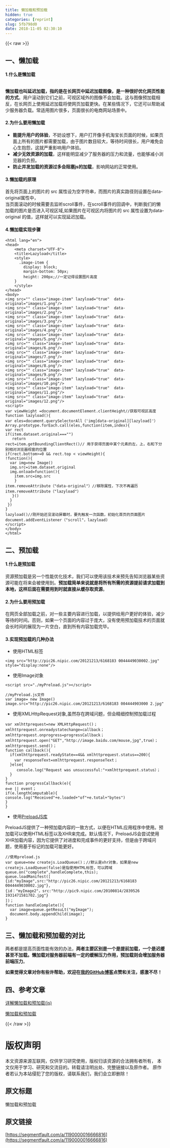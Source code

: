 ```yaml
---
title: 懒加载和预加载
hidden: true
categories: [reprint]
slug: 5fb798d0
date: 2018-11-05 02:30:10
---
```


{{< raw >}}
<h2 id="articleHeader0">&#x4E00;&#x3001;&#x61D2;&#x52A0;&#x8F7D;</h2><h4>1.&#x4EC0;&#x4E48;&#x662F;&#x61D2;&#x52A0;&#x8F7D;</h4><p><span class="img-wrap"><img data-src="/img/remote/1460000016666819" src="https://static.alili.tech/img/remote/1460000016666819" alt="" title="" style="cursor:pointer;display:inline"></span></p><p><strong>&#x61D2;&#x52A0;&#x8F7D;&#x4E5F;&#x53EB;&#x5EF6;&#x8FDF;&#x52A0;&#x8F7D;&#xFF0C;&#x6307;&#x7684;&#x662F;&#x5728;&#x957F;&#x7F51;&#x9875;&#x4E2D;&#x5EF6;&#x8FDF;&#x52A0;&#x8F7D;&#x56FE;&#x50CF;&#xFF0C;&#x662F;&#x4E00;&#x79CD;&#x5F88;&#x597D;&#x4F18;&#x5316;&#x7F51;&#x9875;&#x6027;&#x80FD;&#x7684;&#x65B9;&#x5F0F;</strong>&#x3002;&#x7528;&#x6237;&#x6EDA;&#x52A8;&#x5230;&#x5B83;&#x4EEC;&#x4E4B;&#x524D;&#xFF0C;&#x53EF;&#x89C6;&#x533A;&#x57DF;&#x5916;&#x7684;&#x56FE;&#x50CF;&#x4E0D;&#x4F1A;&#x52A0;&#x8F7D;&#x3002;&#x8FD9;&#x4E0E;&#x56FE;&#x50CF;&#x9884;&#x52A0;&#x8F7D;&#x76F8;&#x53CD;&#xFF0C;&#x5728;&#x957F;&#x7F51;&#x9875;&#x4E0A;&#x4F7F;&#x7528;&#x5EF6;&#x8FDF;&#x52A0;&#x8F7D;&#x5C06;&#x4F7F;&#x7F51;&#x9875;&#x52A0;&#x8F7D;&#x66F4;&#x5FEB;&#x3002;&#x5728;&#x67D0;&#x4E9B;&#x60C5;&#x51B5;&#x4E0B;&#xFF0C;&#x5B83;&#x8FD8;&#x53EF;&#x4EE5;&#x5E2E;&#x52A9;&#x51CF;&#x5C11;&#x670D;&#x52A1;&#x5668;&#x8D1F;&#x8F7D;&#x3002;&#x5E38;&#x9002;&#x7528;&#x56FE;&#x7247;&#x5F88;&#x591A;&#xFF0C;&#x9875;&#x9762;&#x5F88;&#x957F;&#x7684;&#x7535;&#x5546;&#x7F51;&#x7AD9;&#x573A;&#x666F;&#x4E2D;&#x3002;</p><h4>2.&#x4E3A;&#x4EC0;&#x4E48;&#x8981;&#x7528;&#x61D2;&#x52A0;&#x8F7D;</h4><ul><li><strong>&#x80FD;&#x63D0;&#x5347;&#x7528;&#x6237;&#x7684;&#x4F53;&#x9A8C;</strong>&#xFF0C;&#x4E0D;&#x59A8;&#x8BBE;&#x60F3;&#x4E0B;&#xFF0C;&#x7528;&#x6237;&#x6253;&#x5F00;&#x50CF;&#x624B;&#x673A;&#x6DD8;&#x5B9D;&#x957F;&#x9875;&#x9762;&#x7684;&#x65F6;&#x5019;&#xFF0C;&#x5982;&#x679C;&#x9875;&#x9762;&#x4E0A;&#x6240;&#x6709;&#x7684;&#x56FE;&#x7247;&#x90FD;&#x9700;&#x8981;&#x52A0;&#x8F7D;&#xFF0C;&#x7531;&#x4E8E;&#x56FE;&#x7247;&#x6570;&#x76EE;&#x8F83;&#x5927;&#xFF0C;&#x7B49;&#x5F85;&#x65F6;&#x95F4;&#x5F88;&#x957F;&#xFF0C;&#x7528;&#x6237;&#x96BE;&#x514D;&#x4F1A;&#x5FC3;&#x751F;&#x62B1;&#x6028;&#xFF0C;&#x8FD9;&#x5C31;&#x4E25;&#x91CD;&#x5F71;&#x54CD;&#x7528;&#x6237;&#x4F53;&#x9A8C;&#x3002;</li><li><strong>&#x51CF;&#x5C11;&#x65E0;&#x6548;&#x8D44;&#x6E90;&#x7684;&#x52A0;&#x8F7D;</strong>&#xFF0C;&#x8FD9;&#x6837;&#x80FD;&#x660E;&#x663E;&#x51CF;&#x5C11;&#x4E86;&#x670D;&#x52A1;&#x5668;&#x7684;&#x538B;&#x529B;&#x548C;&#x6D41;&#x91CF;&#xFF0C;&#x4E5F;&#x80FD;&#x591F;&#x51CF;&#x5C0F;&#x6D4F;&#x89C8;&#x5668;&#x7684;&#x8D1F;&#x62C5;&#x3002;</li><li><strong>&#x9632;&#x6B62;&#x5E76;&#x53D1;&#x52A0;&#x8F7D;&#x7684;&#x8D44;&#x6E90;&#x8FC7;&#x591A;&#x4F1A;&#x963B;&#x585E;js&#x7684;&#x52A0;&#x8F7D;</strong>&#xFF0C;&#x5F71;&#x54CD;&#x7F51;&#x7AD9;&#x7684;&#x6B63;&#x5E38;&#x4F7F;&#x7528;&#x3002;</li></ul><h4>3.&#x61D2;&#x52A0;&#x8F7D;&#x7684;&#x539F;&#x7406;</h4><p>&#x9996;&#x5148;&#x5C06;&#x9875;&#x9762;&#x4E0A;&#x7684;&#x56FE;&#x7247;&#x7684; src &#x5C5E;&#x6027;&#x8BBE;&#x4E3A;&#x7A7A;&#x5B57;&#x7B26;&#x4E32;&#xFF0C;&#x800C;&#x56FE;&#x7247;&#x7684;&#x771F;&#x5B9E;&#x8DEF;&#x5F84;&#x5219;&#x8BBE;&#x7F6E;&#x5728;data-original&#x5C5E;&#x6027;&#x4E2D;&#xFF0C;<br>&#x5F53;&#x9875;&#x9762;&#x6EDA;&#x52A8;&#x7684;&#x65F6;&#x5019;&#x9700;&#x8981;&#x53BB;&#x76D1;&#x542C;scroll&#x4E8B;&#x4EF6;&#xFF0C;&#x5728;scroll&#x4E8B;&#x4EF6;&#x7684;&#x56DE;&#x8C03;&#x4E2D;&#xFF0C;&#x5224;&#x65AD;&#x6211;&#x4EEC;&#x7684;&#x61D2;&#x52A0;&#x8F7D;&#x7684;&#x56FE;&#x7247;&#x662F;&#x5426;&#x8FDB;&#x5165;&#x53EF;&#x89C6;&#x533A;&#x57DF;,&#x5982;&#x679C;&#x56FE;&#x7247;&#x5728;&#x53EF;&#x89C6;&#x533A;&#x5185;&#x5C06;&#x56FE;&#x7247;&#x7684; src &#x5C5E;&#x6027;&#x8BBE;&#x7F6E;&#x4E3A;data-original &#x7684;&#x503C;&#xFF0C;&#x8FD9;&#x6837;&#x5C31;&#x53EF;&#x4EE5;&#x5B9E;&#x73B0;&#x5EF6;&#x8FDF;&#x52A0;&#x8F7D;&#x3002;</p><h4>4.&#x61D2;&#x52A0;&#x8F7D;&#x5B9E;&#x73B0;&#x6B65;&#x9AA4;</h4><div class="widget-codetool" style="display:none"><div class="widget-codetool--inner"><span class="selectCode code-tool" data-toggle="tooltip" data-placement="top" title="" data-original-title="&#x5168;&#x9009;"></span> <span type="button" class="copyCode code-tool" data-toggle="tooltip" data-placement="top" data-clipboard-text="&lt;html lang=&quot;en&quot;&gt;
&lt;head&gt;
    &lt;meta charset=&quot;UTF-8&quot;&gt;
    &lt;title&gt;Lazyload&lt;/title&gt;
    &lt;style&gt;
      .image-item {
        display: block;
        margin-bottom: 50px;
        height: 200px;//&#x4E00;&#x5B9A;&#x8BB0;&#x5F97;&#x8BBE;&#x7F6E;&#x56FE;&#x7247;&#x9AD8;&#x5EA6;
    }
    &lt;/style&gt;
&lt;/head&gt;
&lt;body&gt;
&lt;img src=&quot;&quot; class=&quot;image-item&quot; lazyload=&quot;true&quot;  data-original=&quot;images/1.png&quot;/&gt;
&lt;img src=&quot;&quot; class=&quot;image-item&quot; lazyload=&quot;true&quot;  data-original=&quot;images/2.png&quot;/&gt;
&lt;img src=&quot;&quot; class=&quot;image-item&quot; lazyload=&quot;true&quot;  data-original=&quot;images/3.png&quot;/&gt;
&lt;img src=&quot;&quot; class=&quot;image-item&quot; lazyload=&quot;true&quot;  data-original=&quot;images/4.png&quot;/&gt;
&lt;img src=&quot;&quot; class=&quot;image-item&quot; lazyload=&quot;true&quot;  data-original=&quot;images/5.png&quot;/&gt;
&lt;img src=&quot;&quot; class=&quot;image-item&quot; lazyload=&quot;true&quot;  data-original=&quot;images/6.png&quot;/&gt;
&lt;img src=&quot;&quot; class=&quot;image-item&quot; lazyload=&quot;true&quot;  data-original=&quot;images/7.png&quot;/&gt;
&lt;img src=&quot;&quot; class=&quot;image-item&quot; lazyload=&quot;true&quot;  data-original=&quot;images/8.png&quot;/&gt;
&lt;img src=&quot;&quot; class=&quot;image-item&quot; lazyload=&quot;true&quot;  data-original=&quot;images/9.png&quot;/&gt;
&lt;img src=&quot;&quot; class=&quot;image-item&quot; lazyload=&quot;true&quot;  data-original=&quot;images/10.png&quot;/&gt;
&lt;img src=&quot;&quot; class=&quot;image-item&quot; lazyload=&quot;true&quot;  data-original=&quot;images/11.png&quot;/&gt;
&lt;img src=&quot;&quot; class=&quot;image-item&quot; lazyload=&quot;true&quot;  data-original=&quot;images/12.png&quot;/&gt;
&lt;script&gt;
var viewHeight =document.documentElement.clientHeight//&#x83B7;&#x53D6;&#x53EF;&#x89C6;&#x533A;&#x9AD8;&#x5EA6;
function lazyload(){
var eles=document.querySelectorAll&#xFF08;&apos;img[data-original][lazyload]&apos;&#xFF09;
Array.prototype.forEach.call(eles,function(item,index){
var rect
if(item.dataset.original===&quot;&quot;)
   return
rect=item.getBoundingClientRect()// &#x7528;&#x4E8E;&#x83B7;&#x5F97;&#x9875;&#x9762;&#x4E2D;&#x67D0;&#x4E2A;&#x5143;&#x7D20;&#x7684;&#x5DE6;&#xFF0C;&#x4E0A;&#xFF0C;&#x53F3;&#x548C;&#x4E0B;&#x5206;&#x522B;&#x76F8;&#x5BF9;&#x6D4F;&#x89C8;&#x5668;&#x89C6;&#x7A97;&#x7684;&#x4F4D;&#x7F6E;
if(rect.bottom&gt;=0 &amp;&amp; rect.top &lt; viewHeight){
!function(){
  var img=new Image()
  img.src=item.dataset.original
  img.onload=function(){
    item.src=img.src
    }
item.removeAttribute&#xFF08;&quot;data-original&quot;&#xFF09;//&#x79FB;&#x9664;&#x5C5E;&#x6027;&#xFF0C;&#x4E0B;&#x6B21;&#x4E0D;&#x518D;&#x904D;&#x5386;
item.removeAttribute&#xFF08;&quot;lazyload&quot;&#xFF09;
   }()
  }
 })
}
lazyload()//&#x521A;&#x5F00;&#x59CB;&#x8FD8;&#x6CA1;&#x6EDA;&#x52A8;&#x5C4F;&#x5E55;&#x65F6;&#xFF0C;&#x8981;&#x5148;&#x89E6;&#x53D1;&#x4E00;&#x6B21;&#x51FD;&#x6570;&#xFF0C;&#x521D;&#x59CB;&#x5316;&#x9996;&#x9875;&#x7684;&#x9875;&#x9762;&#x56FE;&#x7247;
document.addEventListener&#xFF08;&quot;scroll&quot;&#xFF0C;lazyload)
&lt;/script&gt;
&lt;/body&gt;
&lt;/html&gt;" title="" data-original-title="&#x590D;&#x5236;"></span> <span type="button" class="saveToNote code-tool" data-toggle="tooltip" data-placement="top" title="" data-original-title="&#x653E;&#x8FDB;&#x7B14;&#x8BB0;"></span></div></div><pre class="hljs stylus"><code>&lt;<span class="hljs-selector-tag">html</span> lang=<span class="hljs-string">&quot;en&quot;</span>&gt;
&lt;head&gt;
    &lt;meta charset=<span class="hljs-string">&quot;UTF-8&quot;</span>&gt;
    &lt;title&gt;Lazyload&lt;/title&gt;
    &lt;style&gt;
      <span class="hljs-selector-class">.image-item</span> {
        <span class="hljs-attribute">display</span>: block;
        <span class="hljs-attribute">margin-bottom</span>: <span class="hljs-number">50px</span>;
        <span class="hljs-attribute">height</span>: <span class="hljs-number">200px</span>;<span class="hljs-comment">//&#x4E00;&#x5B9A;&#x8BB0;&#x5F97;&#x8BBE;&#x7F6E;&#x56FE;&#x7247;&#x9AD8;&#x5EA6;</span>
    }
    &lt;/style&gt;
&lt;/head&gt;
&lt;body&gt;
&lt;<span class="hljs-selector-tag">img</span> src=<span class="hljs-string">&quot;&quot;</span> class=<span class="hljs-string">&quot;image-item&quot;</span> lazyload=<span class="hljs-string">&quot;true&quot;</span>  data-original=<span class="hljs-string">&quot;images/1.png&quot;</span>/&gt;
&lt;<span class="hljs-selector-tag">img</span> src=<span class="hljs-string">&quot;&quot;</span> class=<span class="hljs-string">&quot;image-item&quot;</span> lazyload=<span class="hljs-string">&quot;true&quot;</span>  data-original=<span class="hljs-string">&quot;images/2.png&quot;</span>/&gt;
&lt;<span class="hljs-selector-tag">img</span> src=<span class="hljs-string">&quot;&quot;</span> class=<span class="hljs-string">&quot;image-item&quot;</span> lazyload=<span class="hljs-string">&quot;true&quot;</span>  data-original=<span class="hljs-string">&quot;images/3.png&quot;</span>/&gt;
&lt;<span class="hljs-selector-tag">img</span> src=<span class="hljs-string">&quot;&quot;</span> class=<span class="hljs-string">&quot;image-item&quot;</span> lazyload=<span class="hljs-string">&quot;true&quot;</span>  data-original=<span class="hljs-string">&quot;images/4.png&quot;</span>/&gt;
&lt;<span class="hljs-selector-tag">img</span> src=<span class="hljs-string">&quot;&quot;</span> class=<span class="hljs-string">&quot;image-item&quot;</span> lazyload=<span class="hljs-string">&quot;true&quot;</span>  data-original=<span class="hljs-string">&quot;images/5.png&quot;</span>/&gt;
&lt;<span class="hljs-selector-tag">img</span> src=<span class="hljs-string">&quot;&quot;</span> class=<span class="hljs-string">&quot;image-item&quot;</span> lazyload=<span class="hljs-string">&quot;true&quot;</span>  data-original=<span class="hljs-string">&quot;images/6.png&quot;</span>/&gt;
&lt;<span class="hljs-selector-tag">img</span> src=<span class="hljs-string">&quot;&quot;</span> class=<span class="hljs-string">&quot;image-item&quot;</span> lazyload=<span class="hljs-string">&quot;true&quot;</span>  data-original=<span class="hljs-string">&quot;images/7.png&quot;</span>/&gt;
&lt;<span class="hljs-selector-tag">img</span> src=<span class="hljs-string">&quot;&quot;</span> class=<span class="hljs-string">&quot;image-item&quot;</span> lazyload=<span class="hljs-string">&quot;true&quot;</span>  data-original=<span class="hljs-string">&quot;images/8.png&quot;</span>/&gt;
&lt;<span class="hljs-selector-tag">img</span> src=<span class="hljs-string">&quot;&quot;</span> class=<span class="hljs-string">&quot;image-item&quot;</span> lazyload=<span class="hljs-string">&quot;true&quot;</span>  data-original=<span class="hljs-string">&quot;images/9.png&quot;</span>/&gt;
&lt;<span class="hljs-selector-tag">img</span> src=<span class="hljs-string">&quot;&quot;</span> class=<span class="hljs-string">&quot;image-item&quot;</span> lazyload=<span class="hljs-string">&quot;true&quot;</span>  data-original=<span class="hljs-string">&quot;images/10.png&quot;</span>/&gt;
&lt;<span class="hljs-selector-tag">img</span> src=<span class="hljs-string">&quot;&quot;</span> class=<span class="hljs-string">&quot;image-item&quot;</span> lazyload=<span class="hljs-string">&quot;true&quot;</span>  data-original=<span class="hljs-string">&quot;images/11.png&quot;</span>/&gt;
&lt;<span class="hljs-selector-tag">img</span> src=<span class="hljs-string">&quot;&quot;</span> class=<span class="hljs-string">&quot;image-item&quot;</span> lazyload=<span class="hljs-string">&quot;true&quot;</span>  data-original=<span class="hljs-string">&quot;images/12.png&quot;</span>/&gt;
&lt;script&gt;
<span class="hljs-selector-tag">var</span> viewHeight =document<span class="hljs-selector-class">.documentElement</span><span class="hljs-selector-class">.clientHeight</span><span class="hljs-comment">//&#x83B7;&#x53D6;&#x53EF;&#x89C6;&#x533A;&#x9AD8;&#x5EA6;</span>
function lazyload(){
<span class="hljs-selector-tag">var</span> eles=document.querySelectorAll&#xFF08;<span class="hljs-string">&apos;img[data-original][lazyload]&apos;</span>&#xFF09;
Array<span class="hljs-selector-class">.prototype</span><span class="hljs-selector-class">.forEach</span><span class="hljs-selector-class">.call</span>(eles,function(item,index){
<span class="hljs-selector-tag">var</span> rect
<span class="hljs-function"><span class="hljs-title">if</span><span class="hljs-params">(item.dataset.original===<span class="hljs-string">&quot;&quot;</span>)</span></span>
   return
rect=item.getBoundingClientRect()<span class="hljs-comment">// &#x7528;&#x4E8E;&#x83B7;&#x5F97;&#x9875;&#x9762;&#x4E2D;&#x67D0;&#x4E2A;&#x5143;&#x7D20;&#x7684;&#x5DE6;&#xFF0C;&#x4E0A;&#xFF0C;&#x53F3;&#x548C;&#x4E0B;&#x5206;&#x522B;&#x76F8;&#x5BF9;&#x6D4F;&#x89C8;&#x5668;&#x89C6;&#x7A97;&#x7684;&#x4F4D;&#x7F6E;</span>
<span class="hljs-function"><span class="hljs-title">if</span><span class="hljs-params">(rect.bottom&gt;=<span class="hljs-number">0</span> &amp;&amp; rect.top &lt; viewHeight)</span></span>{
!function(){
  <span class="hljs-selector-tag">var</span> img=new Image()
  <span class="hljs-selector-tag">img</span>.src=item<span class="hljs-selector-class">.dataset</span><span class="hljs-selector-class">.original</span>
  <span class="hljs-selector-tag">img</span>.onload=function(){
    item.src=<span class="hljs-selector-tag">img</span><span class="hljs-selector-class">.src</span>
    }
item.removeAttribute&#xFF08;<span class="hljs-string">&quot;data-original&quot;</span>&#xFF09;<span class="hljs-comment">//&#x79FB;&#x9664;&#x5C5E;&#x6027;&#xFF0C;&#x4E0B;&#x6B21;&#x4E0D;&#x518D;&#x904D;&#x5386;</span>
item.removeAttribute&#xFF08;<span class="hljs-string">&quot;lazyload&quot;</span>&#xFF09;
   }()
  }
 })
}
<span class="hljs-function"><span class="hljs-title">lazyload</span><span class="hljs-params">()</span></span><span class="hljs-comment">//&#x521A;&#x5F00;&#x59CB;&#x8FD8;&#x6CA1;&#x6EDA;&#x52A8;&#x5C4F;&#x5E55;&#x65F6;&#xFF0C;&#x8981;&#x5148;&#x89E6;&#x53D1;&#x4E00;&#x6B21;&#x51FD;&#x6570;&#xFF0C;&#x521D;&#x59CB;&#x5316;&#x9996;&#x9875;&#x7684;&#x9875;&#x9762;&#x56FE;&#x7247;</span>
document.addEventListener&#xFF08;<span class="hljs-string">&quot;scroll&quot;</span>&#xFF0C;lazyload)
&lt;/script&gt;
&lt;/body&gt;
&lt;/html&gt;</code></pre><h2 id="articleHeader1">&#x4E8C;&#x3001;&#x9884;&#x52A0;&#x8F7D;</h2><h4>1.&#x4EC0;&#x4E48;&#x662F;&#x9884;&#x52A0;&#x8F7D;</h4><p>&#x8D44;&#x6E90;&#x9884;&#x52A0;&#x8F7D;&#x662F;&#x53E6;&#x4E00;&#x4E2A;&#x6027;&#x80FD;&#x4F18;&#x5316;&#x6280;&#x672F;&#xFF0C;&#x6211;&#x4EEC;&#x53EF;&#x4EE5;&#x4F7F;&#x7528;&#x8BE5;&#x6280;&#x672F;&#x6765;&#x9884;&#x5148;&#x544A;&#x77E5;&#x6D4F;&#x89C8;&#x5668;&#x67D0;&#x4E9B;&#x8D44;&#x6E90;&#x53EF;&#x80FD;&#x5728;&#x5C06;&#x6765;&#x4F1A;&#x88AB;&#x4F7F;&#x7528;&#x5230;&#x3002;<strong>&#x9884;&#x52A0;&#x8F7D;&#x7B80;&#x5355;&#x6765;&#x8BF4;&#x5C31;&#x662F;&#x5C06;&#x6240;&#x6709;&#x6240;&#x9700;&#x7684;&#x8D44;&#x6E90;&#x63D0;&#x524D;&#x8BF7;&#x6C42;&#x52A0;&#x8F7D;&#x5230;&#x672C;&#x5730;&#xFF0C;&#x8FD9;&#x6837;&#x540E;&#x9762;&#x5728;&#x9700;&#x8981;&#x7528;&#x5230;&#x65F6;&#x5C31;&#x76F4;&#x63A5;&#x4ECE;&#x7F13;&#x5B58;&#x53D6;&#x8D44;&#x6E90;</strong>&#x3002;</p><h4>2.&#x4E3A;&#x4EC0;&#x4E48;&#x8981;&#x7528;&#x9884;&#x52A0;&#x8F7D;</h4><p>&#x5728;&#x7F51;&#x9875;&#x5168;&#x90E8;&#x52A0;&#x8F7D;&#x4E4B;&#x524D;&#xFF0C;&#x5BF9;&#x4E00;&#x4E9B;&#x4E3B;&#x8981;&#x5185;&#x5BB9;&#x8FDB;&#x884C;&#x52A0;&#x8F7D;&#xFF0C;&#x4EE5;&#x63D0;&#x4F9B;&#x7ED9;&#x7528;&#x6237;&#x66F4;&#x597D;&#x7684;&#x4F53;&#x9A8C;&#xFF0C;&#x51CF;&#x5C11;&#x7B49;&#x5F85;&#x7684;&#x65F6;&#x95F4;&#x3002;&#x5426;&#x5219;&#xFF0C;&#x5982;&#x679C;&#x4E00;&#x4E2A;&#x9875;&#x9762;&#x7684;&#x5185;&#x5BB9;&#x8FC7;&#x4E8E;&#x5E9E;&#x5927;&#xFF0C;&#x6CA1;&#x6709;&#x4F7F;&#x7528;&#x9884;&#x52A0;&#x8F7D;&#x6280;&#x672F;&#x7684;&#x9875;&#x9762;&#x5C31;&#x4F1A;&#x957F;&#x65F6;&#x95F4;&#x7684;&#x5C55;&#x73B0;&#x4E3A;&#x4E00;&#x7247;&#x7A7A;&#x767D;&#xFF0C;&#x76F4;&#x5230;&#x6240;&#x6709;&#x5185;&#x5BB9;&#x52A0;&#x8F7D;&#x5B8C;&#x6BD5;&#x3002;</p><h4>3.&#x5B9E;&#x73B0;&#x9884;&#x52A0;&#x8F7D;&#x7684;&#x51E0;&#x79CD;&#x529E;&#x6CD5;</h4><ul><li>&#x4F7F;&#x7528;HTML&#x6807;&#x7B7E;</li></ul><p><code>&lt;img src=&quot;http://pic26.nipic.com/20121213/6168183 0044449030002.jpg&quot; style=&quot;display:none&quot;/&gt;</code></p><ul><li>&#x4F7F;&#x7528;Image&#x5BF9;&#x8C61;</li></ul><p><code>&lt;script src=&quot;./myPreload.js&quot;&gt;&lt;/script&gt;</code></p><div class="widget-codetool" style="display:none"><div class="widget-codetool--inner"><span class="selectCode code-tool" data-toggle="tooltip" data-placement="top" title="" data-original-title="&#x5168;&#x9009;"></span> <span type="button" class="copyCode code-tool" data-toggle="tooltip" data-placement="top" data-clipboard-text="//myPreload.js&#x6587;&#x4EF6;
var image= new Image()
image.src=&quot;http://pic26.nipic.com/20121213/6168183 004444903000 2.jpg&quot;" title="" data-original-title="&#x590D;&#x5236;"></span> <span type="button" class="saveToNote code-tool" data-toggle="tooltip" data-placement="top" title="" data-original-title="&#x653E;&#x8FDB;&#x7B14;&#x8BB0;"></span></div></div><pre class="hljs arduino"><code><span class="hljs-comment">//myPreload.js&#x6587;&#x4EF6;</span>
var <span class="hljs-built_in">image</span>= <span class="hljs-keyword">new</span> Image()
<span class="hljs-built_in">image</span>.src=<span class="hljs-string">&quot;http://pic26.nipic.com/20121213/6168183 004444903000 2.jpg&quot;</span></code></pre><ul><li>&#x4F7F;&#x7528;XMLHttpRequest&#x5BF9;&#x8C61;,&#x867D;&#x7136;&#x5B58;&#x5728;&#x8DE8;&#x57DF;&#x95EE;&#x9898;&#xFF0C;&#x4F46;&#x4F1A;&#x7CBE;&#x7EC6;&#x63A7;&#x5236;&#x9884;&#x52A0;&#x8F7D;&#x8FC7;&#x7A0B;</li></ul><div class="widget-codetool" style="display:none"><div class="widget-codetool--inner"><span class="selectCode code-tool" data-toggle="tooltip" data-placement="top" title="" data-original-title="&#x5168;&#x9009;"></span> <span type="button" class="copyCode code-tool" data-toggle="tooltip" data-placement="top" data-clipboard-text="var xmlhttprequest=new XMLHttpRequest()&#xFF1B;
xmlhttprequest.onreadystatechange=callback&#xFF1B;
xmlhttprequest.onprogress=progressCallback&#xFF1B;
xmlhttprequest.open(&quot;GET&quot;,&quot;http://image.baidu.com/mouse,jpg&quot;,true&#xFF09;&#xFF1B;
xmlhttprequest.send()&#xFF1B;
function callback(){
  if(xmlhttprequest.readyState==4&amp;&amp; xmlhttprequest.status==200){
    var responseText=xmlhttprequest.responseText&#xFF1B;
  }else{
     console.log(&quot;Request was unsuccessful:&quot;+xmlhttprequest.status&#xFF09;&#xFF1B;
  }
}
function progressCallback(e){
e=e || event&#xFF1B;
if(e.lengthComputable){
console.log(&quot;Received&quot;+e.loaded+&quot;of&quot;+e.total+&quot;bytes&quot;)
}
}" title="" data-original-title="&#x590D;&#x5236;"></span> <span type="button" class="saveToNote code-tool" data-toggle="tooltip" data-placement="top" title="" data-original-title="&#x653E;&#x8FDB;&#x7B14;&#x8BB0;"></span></div></div><pre class="hljs javascript"><code><span class="hljs-keyword">var</span> xmlhttprequest=<span class="hljs-keyword">new</span> XMLHttpRequest()&#xFF1B;
xmlhttprequest.onreadystatechange=callback&#xFF1B;
xmlhttprequest.onprogress=progressCallback&#xFF1B;
xmlhttprequest.open(<span class="hljs-string">&quot;GET&quot;</span>,<span class="hljs-string">&quot;http://image.baidu.com/mouse,jpg&quot;</span>,<span class="hljs-literal">true</span>&#xFF09;&#xFF1B;
xmlhttprequest.send()&#xFF1B;
<span class="hljs-function"><span class="hljs-keyword">function</span> <span class="hljs-title">callback</span>(<span class="hljs-params"></span>)</span>{
  <span class="hljs-keyword">if</span>(xmlhttprequest.readyState==<span class="hljs-number">4</span>&amp;&amp; xmlhttprequest.status==<span class="hljs-number">200</span>){
    <span class="hljs-keyword">var</span> responseText=xmlhttprequest.responseText&#xFF1B;
  }<span class="hljs-keyword">else</span>{
     <span class="hljs-built_in">console</span>.log(<span class="hljs-string">&quot;Request was unsuccessful:&quot;</span>+xmlhttprequest.status&#xFF09;&#xFF1B;
  }
}
<span class="hljs-function"><span class="hljs-keyword">function</span> <span class="hljs-title">progressCallback</span>(<span class="hljs-params">e</span>)</span>{
e=e || event&#xFF1B;
<span class="hljs-keyword">if</span>(e.lengthComputable){
<span class="hljs-built_in">console</span>.log(<span class="hljs-string">&quot;Received&quot;</span>+e.loaded+<span class="hljs-string">&quot;of&quot;</span>+e.total+<span class="hljs-string">&quot;bytes&quot;</span>)
}
}</code></pre><ul><li>&#x4F7F;&#x7528;<a href="https://createjs.com/preloadjs" rel="nofollow noreferrer" target="_blank">PreloadJS&#x5E93;</a></li></ul><p>PreloadJS&#x63D0;&#x4F9B;&#x4E86;&#x4E00;&#x79CD;&#x9884;&#x52A0;&#x8F7D;&#x5185;&#x5BB9;&#x7684;&#x4E00;&#x81F4;&#x65B9;&#x5F0F;&#xFF0C;&#x4EE5;&#x4FBF;&#x5728;HTML&#x5E94;&#x7528;&#x7A0B;&#x5E8F;&#x4E2D;&#x4F7F;&#x7528;&#x3002;&#x9884;&#x52A0;&#x8F7D;&#x53EF;&#x4EE5;&#x4F7F;&#x7528;HTML&#x6807;&#x7B7E;&#x4EE5;&#x53CA;XHR&#x6765;&#x5B8C;&#x6210;&#x3002;&#x9ED8;&#x8BA4;&#x60C5;&#x51B5;&#x4E0B;&#xFF0C;PreloadJS&#x4F1A;&#x5C1D;&#x8BD5;&#x4F7F;&#x7528;XHR&#x52A0;&#x8F7D;&#x5185;&#x5BB9;&#xFF0C;&#x56E0;&#x4E3A;&#x5B83;&#x63D0;&#x4F9B;&#x4E86;&#x5BF9;&#x8FDB;&#x5EA6;&#x548C;&#x5B8C;&#x6210;&#x4E8B;&#x4EF6;&#x7684;&#x66F4;&#x597D;&#x652F;&#x6301;&#xFF0C;&#x4F46;&#x662F;&#x7531;&#x4E8E;&#x8DE8;&#x57DF;&#x95EE;&#x9898;&#xFF0C;&#x4F7F;&#x7528;&#x57FA;&#x4E8E;&#x6807;&#x8BB0;&#x7684;&#x52A0;&#x8F7D;&#x53EF;&#x80FD;&#x66F4;&#x597D;&#x3002;</p><div class="widget-codetool" style="display:none"><div class="widget-codetool--inner"><span class="selectCode code-tool" data-toggle="tooltip" data-placement="top" title="" data-original-title="&#x5168;&#x9009;"></span> <span type="button" class="copyCode code-tool" data-toggle="tooltip" data-placement="top" data-clipboard-text="//&#x4F7F;&#x7528;preload.js
var queue=new createjs.LoadQueue()&#xFF1B;//&#x9ED8;&#x8BA4;&#x662F;xhr&#x5BF9;&#x8C61;&#xFF0C;&#x5982;&#x679C;&#x662F;new createjs.LoadQueue(false)&#x662F;&#x6307;&#x4F7F;&#x7528;HTML&#x6807;&#x7B7E;&#xFF0C;&#x53EF;&#x4EE5;&#x8DE8;&#x57DF;
queue.on(&quot;complete&quot;,handleComplete,this);
queue.loadManifest([
{id:&quot;myImage&quot;,src:&quot;http://pic26.nipic.com/20121213/6168183  0044449030002.jpg&quot;},
{id&#xFF1A;&quot;myImage2&quot;&#xFF0C;src:&quot;http://pic9.nipic.com/20100814/2839526  1931471581702.jpg&quot;}
])&#xFF1B;
function handleComplete(){
  var image=queue.getResuLt(&quot;myImage&quot;);
  document.body.appendChild(image);
}" title="" data-original-title="&#x590D;&#x5236;"></span> <span type="button" class="saveToNote code-tool" data-toggle="tooltip" data-placement="top" title="" data-original-title="&#x653E;&#x8FDB;&#x7B14;&#x8BB0;"></span></div></div><pre class="hljs qml"><code><span class="hljs-comment">//&#x4F7F;&#x7528;preload.js</span>
<span class="hljs-built_in">var</span> queue=<span class="hljs-keyword">new</span> createjs.LoadQueue()&#xFF1B;<span class="hljs-comment">//&#x9ED8;&#x8BA4;&#x662F;xhr&#x5BF9;&#x8C61;&#xFF0C;&#x5982;&#x679C;&#x662F;new createjs.LoadQueue(false)&#x662F;&#x6307;&#x4F7F;&#x7528;HTML&#x6807;&#x7B7E;&#xFF0C;&#x53EF;&#x4EE5;&#x8DE8;&#x57DF;</span>
queue.on(<span class="hljs-string">&quot;complete&quot;</span>,handleComplete,<span class="hljs-keyword">this</span>);
queue.loadManifest([
{<span class="hljs-attribute">id:</span><span class="hljs-string">&quot;myImage</span><span class="hljs-string">&quot;,src:&quot;</span><span class="hljs-attribute">http</span>:<span class="hljs-comment">//pic26.nipic.com/20121213/6168183  0044449030002.jpg&quot;},</span>
{id&#xFF1A;<span class="hljs-string">&quot;myImage2&quot;</span>&#xFF0C;<span class="hljs-attribute">src</span>:<span class="hljs-string">&quot;http://pic9.nipic.com/20100814/2839526  1931471581702.jpg&quot;</span>}
])&#xFF1B;
<span class="hljs-function"><span class="hljs-keyword">function</span> <span class="hljs-title">handleComplete</span>(<span class="hljs-params"></span>)</span>{
  <span class="hljs-built_in">var</span> image=queue.getResuLt(<span class="hljs-string">&quot;myImage&quot;</span>);
  <span class="hljs-built_in">document</span>.body.appendChild(image);
}</code></pre><h2 id="articleHeader2">&#x4E09;&#x3001;&#x61D2;&#x52A0;&#x8F7D;&#x548C;&#x9884;&#x52A0;&#x8F7D;&#x7684;&#x5BF9;&#x6BD4;</h2><p>&#x4E24;&#x8005;&#x90FD;&#x662F;&#x63D0;&#x9AD8;&#x9875;&#x9762;&#x6027;&#x80FD;&#x6709;&#x6548;&#x7684;&#x529E;&#x6CD5;&#xFF0C;<strong>&#x4E24;&#x8005;&#x4E3B;&#x8981;&#x533A;&#x522B;&#x662F;&#x4E00;&#x4E2A;&#x662F;&#x63D0;&#x524D;&#x52A0;&#x8F7D;&#xFF0C;&#x4E00;&#x4E2A;&#x662F;&#x8FDF;&#x7F13;&#x751A;&#x81F3;&#x4E0D;&#x52A0;&#x8F7D;&#x3002;&#x61D2;&#x52A0;&#x8F7D;&#x5BF9;&#x670D;&#x52A1;&#x5668;&#x524D;&#x7AEF;&#x6709;&#x4E00;&#x5B9A;&#x7684;&#x7F13;&#x89E3;&#x538B;&#x529B;&#x4F5C;&#x7528;&#xFF0C;&#x9884;&#x52A0;&#x8F7D;&#x5219;&#x4F1A;&#x589E;&#x52A0;&#x670D;&#x52A1;&#x5668;&#x524D;&#x7AEF;&#x538B;&#x529B;</strong>&#x3002;</p><p><strong>&#x5982;&#x679C;&#x89C9;&#x5F97;&#x6587;&#x7AE0;&#x5BF9;&#x4F60;&#x6709;&#x4E9B;&#x8BB8;&#x5E2E;&#x52A9;&#xFF0C;&#x6B22;&#x8FCE;&#x5728;<a href="https://github.com/ljianshu/Blog" rel="nofollow noreferrer" target="_blank">&#x6211;&#x7684;GitHub&#x535A;&#x5BA2;</a>&#x70B9;&#x8D5E;&#x548C;&#x5173;&#x6CE8;&#xFF0C;&#x611F;&#x6FC0;&#x4E0D;&#x5C3D;&#xFF01;</strong></p><h2 id="articleHeader3">&#x56DB;&#x3001;&#x53C2;&#x8003;&#x6587;&#x7AE0;</h2><p><a href="https://www.geekjc.com/post/58d94d0f16a3655650d6fafe" rel="nofollow noreferrer" target="_blank">&#x8BE6;&#x89E3;&#x61D2;&#x52A0;&#x8F7D;&#x548C;&#x9884;&#x52A0;&#x8F7D;(js)</a></p><p><a href="https://lilywei739.github.io/2017/02/06/lazyload_Img.html" rel="nofollow noreferrer" target="_blank">&#x61D2;&#x52A0;&#x8F7D;&#x548C;&#x9884;&#x52A0;&#x8F7D;</a></p>
{{< /raw >}}

# 版权声明
本文资源来源互联网，仅供学习研究使用，版权归该资源的合法拥有者所有，
本文仅用于学习、研究和交流目的。转载请注明出处、完整链接以及原作者。
原作者若认为本站侵犯了您的版权，请联系我们，我们会立即删除！

## 原文标题
懒加载和预加载

## 原文链接
[https://segmentfault.com/a/1190000016666816](https://segmentfault.com/a/1190000016666816)

